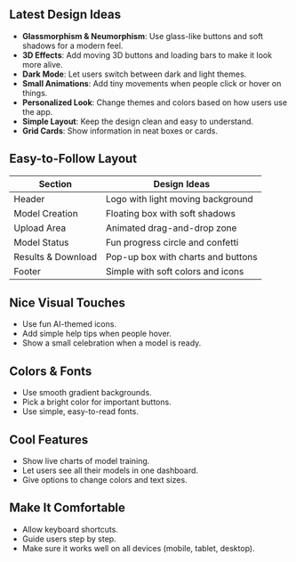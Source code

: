 
## Latest Design Ideas

* **Glassmorphism & Neumorphism**: Use glass-like buttons and soft shadows for a modern feel.
* **3D Effects**: Add moving 3D buttons and loading bars to make it look more alive.
* **Dark Mode**: Let users switch between dark and light themes.
* **Small Animations**: Add tiny movements when people click or hover on things.
* **Personalized Look**: Change themes and colors based on how users use the app.
* **Simple Layout**: Keep the design clean and easy to understand.
* **Grid Cards**: Show information in neat boxes or cards.

## Easy-to-Follow Layout

| Section            | Design Ideas                       |
| ------------------ | ---------------------------------- |
| Header             | Logo with light moving background  |
| Model Creation     | Floating box with soft shadows     |
| Upload Area        | Animated drag-and-drop zone        |
| Model Status       | Fun progress circle and confetti   |
| Results & Download | Pop-up box with charts and buttons |
| Footer             | Simple with soft colors and icons  |

## Nice Visual Touches

* Use fun AI-themed icons.
* Add simple help tips when people hover.
* Show a small celebration when a model is ready.

## Colors & Fonts

* Use smooth gradient backgrounds.
* Pick a bright color for important buttons.
* Use simple, easy-to-read fonts.

## Cool Features

* Show live charts of model training.
* Let users see all their models in one dashboard.
* Give options to change colors and text sizes.

## Make It Comfortable

* Allow keyboard shortcuts.
* Guide users step by step.
* Make sure it works well on all devices (mobile, tablet, desktop).

